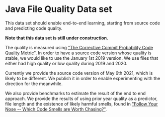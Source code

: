 # Java File Quality Data set

This data set should enable end-to-end learning, starting from source code and predicting code quality.

**Note that this data set is still under construction.**

The quality is measured using ["The Corrective Commit Probability Code Quality Metric"](https://arxiv.org/abs/2007.10912).
In order to have a source code version whose quality is stable, we would like to use the January 1st 2019 version.
We use files that either had high quality or low quality during 2019 and 2020.

Currently we provide the source code version of May 6th 2021, which is likely to be different.
We publish it in order to enable experimenting with the direction for the meanwhile.

We also provide benchmarks to estimate the result of the end to end approach.
We provide the results of using prior year quality as a predictor, file length and the existence of likely harmful smells, found in ["Follow Your Nose -- Which Code Smells are Worth Chasing?"](https://arxiv.org/pdf/2103.01861.pdf).
